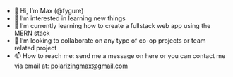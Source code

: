 - 👋 Hi, I’m Max (@fygure)
- 👀 I’m interested in learning new things
- 🌱 I’m currently learning how to create a fullstack web app using the MERN stack  
- 💞️ I’m looking to collaborate on any type of co-op projects or team related project
- 📫 How to reach me: send me a message on here or you can contact me via email at: polarizingmax@gmail.com

<!---
fygure/fygure is a ✨ special ✨ repository because its `README.md` (this file) appears on your GitHub profile.
You can click the Preview link to take a look at your changes.
--->
